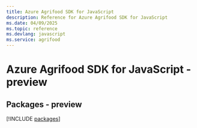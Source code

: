 ```yaml
---
title: Azure Agrifood SDK for JavaScript
description: Reference for Azure Agrifood SDK for JavaScript
ms.date: 04/09/2025
ms.topic: reference
ms.devlang: javascript
ms.service: agrifood
---
```

# Azure Agrifood SDK for JavaScript - preview
## Packages - preview
[!INCLUDE [packages](agrifood-index.md)]